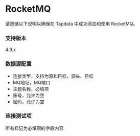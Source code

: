 # RocketMQ

请遵循以下说明以确保在 Tapdata 中成功添加和使用 RocketMQ。

### 支持版本

4.9.x

### 数据源配置 

- 连接类型，支持为源和目标、源头、目标
- MQ地址，MQ端口
- 主题名称，必填项
- 账号，允许为空
- 密码，允许为空

### 连接测试项

所有标记为必填项的字段内容